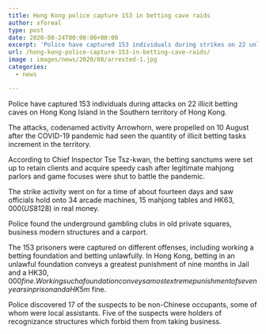 ```yaml
---
title: Hong Kong police capture 153 in betting cave raids
author: xforeal 
type: post
date: 2020-08-24T00:00:00+00:00
excerpt: 'Police have captured 153 individuals during strikes on 22 unlawful betting lairs on Hong Kong Island in the Southern zone of Hong Kong '
url: /hong-kong-police-capture-153-in-betting-cave-raids/
image : images/news/2020/08/arrested-1.jpg
categories:
  - news

---
```

Police have captured 153 individuals during attacks on 22 illicit betting caves on Hong Kong Island in the Southern territory of Hong Kong. 

The attacks, codenamed activity Arrowhorn, were propelled on 10 August after the COVID-19 pandemic had seen the quantity of illicit betting tasks increment in the territory. 

According to Chief Inspector Tse Tsz-kwan, the betting sanctums were set up to retain clients and acquire speedy cash after legitimate mahjong parlors and game focuses were shut to battle the pandemic. 

The strike activity went on for a time of about fourteen days and saw officials hold onto 34 arcade machines, 15 mahjong tables and HK$63,000 (US$8128) in real money. 

Police found the underground gambling clubs in old private squares, business modern structures and a carport. 

The 153 prisoners were captured on different offenses, including working a betting foundation and betting unlawfully. In Hong Kong, betting in an unlawful foundation conveys a greatest punishment of nine months in Jail and a HK$30,000 fine. Working such a foundation conveys a most extreme punishment of seven years in prison and a HK$5m fine. 

Police discovered 17 of the suspects to be non-Chinese occupants, some of whom were local assistants. Five of the suspects were holders of recognizance structures which forbid them from taking business.